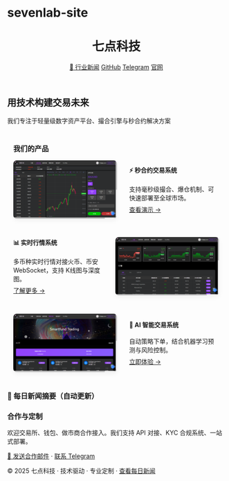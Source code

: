 # sevenlab-site
<!DOCTYPE html>
<html lang="zh">
<head>
  <meta charset="UTF-8">
  <meta name="viewport" content="width=device-width, initial-scale=1">
  <title>七点科技 · 产品导航与资讯中心</title>
  <meta name="description" content="七点科技，专注于数字资产交易平台开发，提供产品导航与行业新闻聚合。">
  <meta name="keywords" content="七点科技, 数字货币交易系统, 区块链, 秒合约, 撮合引擎, 新闻聚合, GNews, GitHub Pages">
  <link rel="stylesheet" href="styles.css">
</head>
<body>
  <header>
    <h1>七点科技</h1>
    <nav>
      <a href="news.html">📰 行业新闻</a>
      <a href="https://github.com/jkjj8899">GitHub</a>
      <a href="https://t.me/sy89899">Telegram</a>
      <a href="https://www.3xex.com">官网</a>
    </nav>
  </header>

  <section class="hero">
    <h2>用技术构建交易未来</h2>
    <p>我们专注于轻量级数字资产平台、撮合引擎与秒合约解决方案</p>
  </section>

  
<section class="products">
  <h3>我们的产品</h3>

  <div class="product">
    <img src="images/trade.png" alt="秒合约交易系统">
    <div>
      <h4>⚡ 秒合约交易系统</h4>
      <p>支持毫秒级撮合、爆仓机制、可快速部署至全球市场。</p>
      <a href="https://jkjj8899.github.io/jkjj8899/">查看演示 →</a>
    </div>
  </div>

  <div class="product reverse">
    <img src="images/quote.png" alt="实时行情系统">
    <div>
      <h4>📊 实时行情系统</h4>
      <p>多币种实时行情对接火币、币安 WebSocket，支持 K线图与深度图。</p>
      <a href="https://www.3xex.com/quote">了解更多 →</a>
    </div>
  </div>

  <div class="product">
    <img src="images/etf.png" alt="AI 智能交易平台">
    <div>
      <h4>🧠 AI 智能交易系统</h4>
      <p>自动策略下单，结合机器学习预测与风险控制。</p>
      <a href="https://www.3xex.com/etf">立即体验 →</a>
    </div>
  </div>
</section>
<style>
.products {
  max-width: 960px;
  margin: 3em auto;
  padding: 0 1em;
}
.product {
  display: flex;
  gap: 2em;
  align-items: center;
  margin-bottom: 3em;
}
.product.reverse {
  flex-direction: row-reverse;
}
.product img {
  width: 240px;
  height: auto;
  border-radius: 8px;
  box-shadow: 0 4px 12px rgba(0,0,0,0.05);
}
.product h4 {
  margin-top: 0;
}
.product p {
  margin-bottom: 0.5em;
}
@media (max-width: 768px) {
  .product {
    flex-direction: column;
  }
  .product.reverse {
    flex-direction: column;
  }
}
</style>

<script src="inject-news.js"></script>

<section class="news-section">
  <h3>📢 每日新闻摘要（自动更新）</h3>
  <!-- NEWS_SECTION -->
</section>


  <section class="contact">
    <h3>合作与定制</h3>
    <p>欢迎交易所、钱包、做市商合作接入。我们支持 API 对接、KYC 合规系统、一站式部署。</p>
    <a href="mailto:your@email.com">📩 发送合作邮件</a> · 
    <a href="https://t.me/your_telegram">联系 Telegram</a>
  </section>

  <footer>
    <p>© 2025 七点科技 · 技术驱动 · 专业定制 · <a href="news.html">查看每日新闻</a></p>
  </footer>
</body>
</html>
